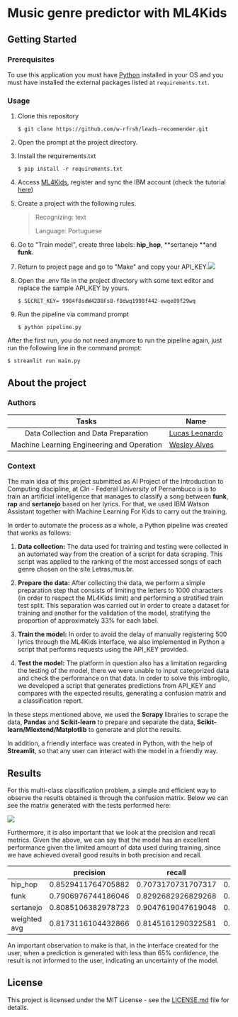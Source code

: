 # Music genre predictor with ML4Kids
## Getting Started

### **Prerequisites**

To use this application you must have [Python](https://www.python.org/downloads/) installed in your OS and you must have installed the external packages listed at ```requirements.txt```. 

### **Usage**

1. Clone this repository

   ```
   $ git clone https://github.com/w-rfrsh/leads-recommender.git
   ```

4. Open the prompt at the project directory.

5. Install the requirements.txt

   ```
   $ pip install -r requirements.txt
   ```

4. Access [ML4Kids](https://machinelearningforkids.co.uk/), register and sync the IBM account (check the tutorial [here](https://github.com/IBM/taxinomitis-docs/raw/master/docs/pdf/machinelearningforkids-ibmer.pdf))

5. Create a project with the following rules.

   > Recognizing: text
   >
   > Language: Portuguese

6. Go to "Train model", create three labels: **hip_hop**, **sertanejo **and **funk**.

7. Return to project page and go to "Make" and copy your API_KEY.![](https://i.imgur.com/KfzcQzQ.png)

8. Open the .env  file in the project directory with some text editor and replace the sample API_KEY by yours.

   ```
   $ SECRET_KEY= 9984f8sdW42D8Fs8-f8dwq1998f442-ewqe89f29wq 
   ```

9. Run the pipeline via command prompt 

   ```
   $ python pipeline.py
   ```


After the first run, you do not need anymore to run the pipeline again, just run the following line in the command prompt:

```
$ streamlit run main.py
```

## About the project

### Authors

|                   Tasks                    | Name                                                 |
| :----------------------------------------: | ---------------------------------------------------- |
|    Data Collection and Data Preparation    | [Lucas Leonardo](https://github.com/lucasleonardobs) |
| Machine Learning Engineering and Operation | [Wesley Alves](https://github.com/w-alves/l)         |

### **Context**

The main idea of this project submitted as AI Project of  the Introduction to Computing discipline, at CIn - Federal University of Pernambuco is is to train an artificial intelligence that manages to classify a song between **funk**, **rap** and **sertanejo** based on her lyrics. For that, we used IBM Watson Assistant together with Machine Learning For Kids to carry out the training.

In order to automate the process as a whole, a Python pipeline was created that works as follows:

1. **Data collection:** The data used for training and testing were collected in an automated way from the creation of a script for data scraping. This script was applied to the ranking of the most accessed songs of each genre chosen on the site Letras.mus.br.

2. **Prepare the data:** After collecting the data, we perform a simple preparation step that consists of limiting the letters to 1000 characters (in order to respect the ML4Kids limit) and performing a stratified train test split. This separation was carried out in order to create a dataset for training and another for the validation of the model, stratifying the proportion of approximately 33% for each label.

3. **Train the model:** In order to avoid the delay of manually registering 500 lyrics through the ML4Kids interface, we also implemented in Python a script that performs requests using the API_KEY provided.
4. **Test the model:** The platform in question also has a limitation regarding the testing of the model, there we were unable to input categorized data and check the performance on that data. In order to solve this imbroglio, we developed a script that generates predictions from API_KEY and compares with the expected results, generating a confusion matrix and a classification report.

In these steps mentioned above, we used the **Scrapy** libraries to scrape the data, **Pandas** and **Scikit-learn** to prepare and separate the data, **Scikit-learn/Mlextend/Matplotlib** to generate and plot the results.

In addition, a friendly interface was created in Python, with the help of **Streamlit**, so that any user can interact with the model in a friendly way.

## Results

For this multi-class classification problem, a simple and efficient way to observe the results obtained is through the confusion matrix. Below we can see the matrix generated with the tests performed here:  

![](https://i.imgur.com/fb8u1bj.png)

Furthermore, it is also important that we look at the precision and recall metrics. Given the above, we can say that the model has an excellent performance given the limited amount of data used during training, since we have achieved overall good results in both precision and recall. 

|              | precision          | recall             | f1-score           | support |
| ------------ | ------------------ | ------------------ | ------------------ | ------- |
| hip_hop      | 0.8529411764705882 | 0.7073170731707317 | 0.7733333333333334 | 41.0    |
| funk         | 0.7906976744186046 | 0.8292682926829268 | 0.8095238095238095 | 41.0    |
| sertanejo    | 0.8085106382978723 | 0.9047619047619048 | 0.853932584269663  | 42.0    |
| weighted avg | 0.8173116104432866 | 0.8145161290322581 | 0.8125992854553927 | 124.0   |

An important observation to make is that, in the interface created for the user, when a prediction is generated with less than 65% confidence, the result is not informed to the user, indicating an uncertainty of the model.

## License

This project is licensed under the MIT License - see the [LICENSE.md](https://github.com/w-rfrsh/leads-recommender/blob/master/LICENSE) file for details.